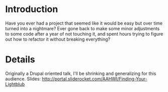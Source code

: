 # Introduction #

Have you ever had a project that seemed like it would be easy but over time turned into a nightmare? Ever gone back to make some minor adjustments to some code after a year of not touching it, and spent hours trying to figure out how to refactor it without breaking everything?


# Details #

Originally a Drupal oriented talk, I'll be shrinking and generalizing for this audience.
Slides: http://portal.sliderocket.com/AAHWI/Finding-Your-Lightblub